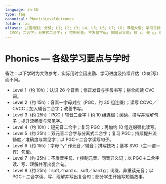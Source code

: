 ```yaml
---
language: zh-CN
type: faq
canonical: PhonicsLevelOutcomes
folder: faq
aliases: 拼音级别; 分级; L1; L2; L3; L4; L5; L6; L7; L8; 课程大纲; 学习目标; 音素; 字母对应; PGC; CCVC;
  CVCC; 二合字; 分离式二合字; r 控制元音; 不发音字母; 同音异义词; 软 c; 硬 g; 词缀; 非重读元音; 常见字; 学时
---
```

# Phonics — 各级学习要点与学时

备注：以下学时为大致参考，实际用时会因出勤、学习进度及持续评估（如听写）而不同。

- Level 1（约 10h）：认识 26 个音素；修正发音与字母书写；拼合阅读 CVC 词。  
- Level 2（约 15h）：音素—字母对应（PGC，约 30 组连缀）；读写 CCVC／CVCC；加入辅音二合字；改善书写。  
- Level 3（约 25h）：PGC＋辅音二合字＋约 10 组连缀；阅读、拼写并理解句子；提升流畅度与常见字。  
- Level 4（约 10h）：短元音二合字；复习 PGC；再加约 10 组连缀强化读写。  
- Level 5（约 25h）：双元音二合字与分离式二合字；复习 PGC；持续提升流畅度／准确度与常见字；以 PGC＋二合字读写句子。  
- Level 6（约 15h）：字母 “y” 作元音／辅音；拼写技巧；基本 SVO（主—谓—宾）句型。  
- Level 7（约 25h）：不发音字母、r 控制元音、同音异义词；以 PGC＋二合字读、写、理解并写出复合句。  
- Level 8（约 25h）：soft／hard c、soft／hard g；词缀、非重读元音；以 PGC＋二合字读、写、理解并写出复合句；部分学生开始写短篇故事。
